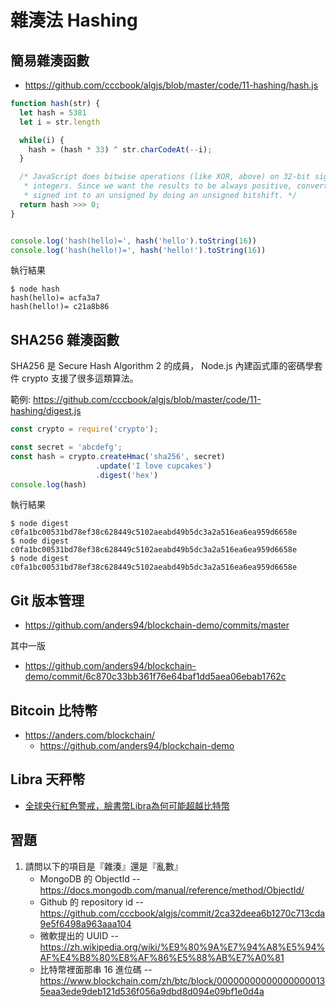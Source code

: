 # 雜湊法 Hashing 

## 簡易雜湊函數

* https://github.com/cccbook/algjs/blob/master/code/11-hashing/hash.js

```js
function hash(str) {
  let hash = 5381
  let i = str.length

  while(i) {
    hash = (hash * 33) ^ str.charCodeAt(--i);
  }

  /* JavaScript does bitwise operations (like XOR, above) on 32-bit signed
   * integers. Since we want the results to be always positive, convert the
   * signed int to an unsigned by doing an unsigned bitshift. */
  return hash >>> 0;
}


console.log('hash(hello)=', hash('hello').toString(16))
console.log('hash(hello!)=', hash('hello!').toString(16))
```

執行結果

```
$ node hash
hash(hello)= acfa3a7
hash(hello!)= c21a8b86
```

## SHA256 雜湊函數

SHA256 是 Secure Hash Algorithm 2 的成員， Node.js 內建函式庫的密碼學套件 crypto 支援了很多這類算法。

範例: https://github.com/cccbook/algjs/blob/master/code/11-hashing/digest.js

```js
const crypto = require('crypto');

const secret = 'abcdefg';
const hash = crypto.createHmac('sha256', secret)
                   .update('I love cupcakes')
                   .digest('hex')
console.log(hash)
```

執行結果

```
$ node digest
c0fa1bc00531bd78ef38c628449c5102aeabd49b5dc3a2a516ea6ea959d6658e
$ node digest
c0fa1bc00531bd78ef38c628449c5102aeabd49b5dc3a2a516ea6ea959d6658e
$ node digest
c0fa1bc00531bd78ef38c628449c5102aeabd49b5dc3a2a516ea6ea959d6658e
```

## Git 版本管理

* https://github.com/anders94/blockchain-demo/commits/master

其中一版

* https://github.com/anders94/blockchain-demo/commit/6c870c33bb361f76e64baf1dd5aea06ebab1762c

## Bitcoin 比特幣

* https://anders.com/blockchain/
    * https://github.com/anders94/blockchain-demo

## Libra 天秤幣

* [全球央行紅色警戒，臉書幣Libra為何可能超越比特幣](https://www.cw.com.tw/article/article.action?id=5095751)

## 習題

1. 請問以下的項目是『雜湊』還是『亂數』
    * MongoDB 的 ObjectId -- https://docs.mongodb.com/manual/reference/method/ObjectId/
    * Github 的 repository id -- https://github.com/cccbook/algjs/commit/2ca32deea6b1270c713cda9e5f6498a963aaa104
    * 微軟提出的 UUID -- https://zh.wikipedia.org/wiki/%E9%80%9A%E7%94%A8%E5%94%AF%E4%B8%80%E8%AF%86%E5%88%AB%E7%A0%81
    * 比特幣裡面那串 16 進位碼 -- https://www.blockchain.com/zh/btc/block/000000000000000000135eaa3ede9deb121d536f056a9dbd8d094e09bf1e0d4a


